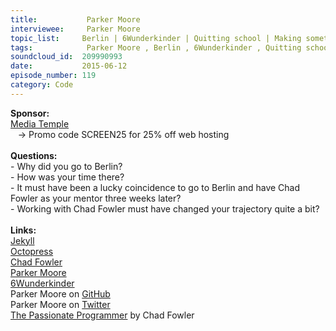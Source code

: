 ```yaml
--- 
title:           Parker Moore 
interviewee:     Parker Moore 
topic_list:     Berlin | 6Wunderkinder | Quitting school | Making something | Computer Science | Chad Fowler | Bigger questions | Jazz | Institutional lens | “Pain” appreciation | Ruby Gems | Trajectory | Looking inward
tags:            Parker Moore , Berlin , 6Wunderkinder , Quitting school , Making something , Computer Science , Chad Fowler , Bigger questions , Jazz , Institutional lens , “Pain” appreciation , Ruby Gems , Trajectory , Looking inward
soundcloud_id:  209990993
date:           2015-06-12
episode_number: 119
category: Code
---
```


<p class="show_notes_display"><b>Sponsor:<br></b><a rel="nofollow" target="_blank" href="http://mediatemple.net/?utm_source=BetweenScreens&amp;utm_medium=podcast&amp;utm_campaign=SCREEN25">Media Temple</a><b><br></b>   -&gt; Promo code SCREEN25 for 25% off web hosting<br><b><br>Questions:</b><br>- Why did you go to Berlin?<br>- How was your time there?<br>- It must have been a lucky coincidence to go to Berlin and have Chad Fowler as your mentor three weeks later?<br>- Working with Chad Fowler must have changed your trajectory quite a bit?<br><br><b>Links:<br></b><a rel="nofollow" target="_blank" href="http://jekyllrb.com/">Jekyll</a><br><a rel="nofollow" target="_blank" href="http://octopress.org/">Octopress</a><br><a rel="nofollow" target="_blank" href="http://chadfowler.com/">Chad Fowler</a><br><a rel="nofollow" target="_blank" href="https://byparker.com/">Parker Moore</a><br><a rel="nofollow" target="_blank" href="http://www.6wunderkinder.com/en/#/welcome">6Wunderkinder</a><br>Parker Moore on <a rel="nofollow" target="_blank" href="https://github.com/parkr">GitHub</a><br>Parker Moore on <a rel="nofollow" target="_blank" href="https://twitter.com/parkr">Twitter</a><br><a rel="nofollow" target="_blank" href="https://pragprog.com/book/cfcar2/the-passionate-programmer">The Passionate Programmer</a> by Chad Fowler</p>
